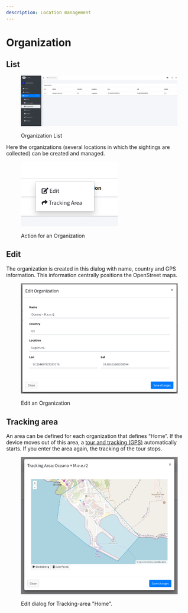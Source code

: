 ```yaml
---
description: Location management
---
```


# Organization

## List

<figure><img src="../../../.gitbook/assets/image.png" alt=""><figcaption><p>Organization List</p></figcaption></figure>

Here the organizations (several locations in which the sightings are collected) can be created and managed.&#x20;

<figure><img src="../../../.gitbook/assets/image (1).png" alt=""><figcaption><p>Action for an Organization</p></figcaption></figure>



## Edit

The organization is created in this dialog with name, country and GPS information. This information centrally positions the OpenStreet maps.

<figure><img src="../../../.gitbook/assets/image (3).png" alt=""><figcaption><p>Edit an Organization</p></figcaption></figure>

## Tracking area

An area can be defined for each organization that defines “Home”. If the device moves out of this area, a [tour and tracking (GPS)](../tours.md) automatically starts. If you enter the area again, the tracking of the tour stops.

<figure><img src="../../../.gitbook/assets/image (2).png" alt=""><figcaption><p>Edit dialog for Tracking-area "Home".</p></figcaption></figure>
